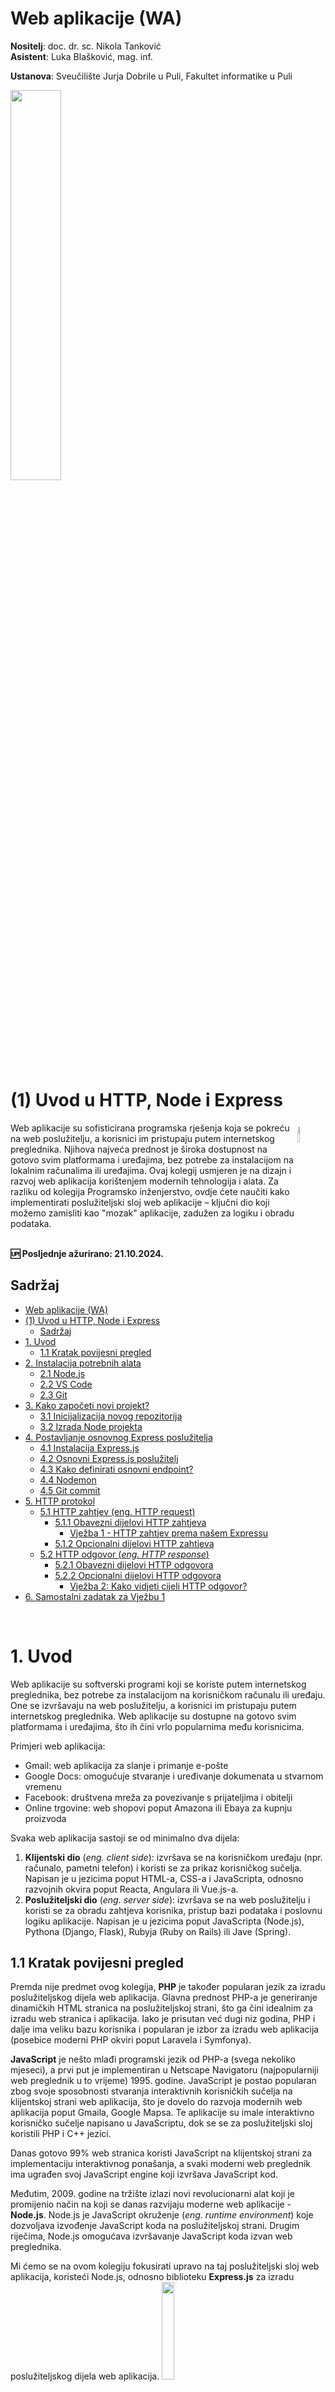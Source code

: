 # Web aplikacije (WA)

**Nositelj**: doc. dr. sc. Nikola Tanković  
**Asistent**: Luka Blašković, mag. inf.

**Ustanova**: Sveučilište Jurja Dobrile u Puli, Fakultet informatike u Puli

<img src="https://raw.githubusercontent.com/lukablaskovic/FIPU-PJS/main/0.%20Template/FIPU_UNIPU.png" style="width:40%; box-shadow: none !important;"></img>

# (1) Uvod u HTTP, Node i Express

<img src="https://raw.githubusercontent.com/lukablaskovic/FIPU-WA/refs/heads/main/1.%20Uvod%20u%20Node%20i%20Express/WA_1_logo.png" style="width:9%; border-radius: 15px; float:right;"></img>

<div style="float: clear; margin-right:5px;"> Web aplikacije su sofisticirana programska rješenja koja se pokreću na web poslužitelju, a korisnici im pristupaju putem internetskog preglednika. Njihova najveća prednost je široka dostupnost na gotovo svim platformama i uređajima, bez potrebe za instalacijom na lokalnim računalima ili uređajima. Ovaj kolegij usmjeren je na dizajn i razvoj web aplikacija korištenjem modernih tehnologija i alata. Za razliku od kolegija Programsko inženjerstvo, ovdje ćete naučiti kako implementirati poslužiteljski sloj web aplikacije – ključni dio koji možemo zamisliti kao "mozak" aplikacije, zadužen za logiku i obradu podataka.</div>
<br>

**🆙 Posljednje ažurirano: 21.10.2024.**

## Sadržaj

<!-- TOC start (generated with https://github.com/derlin/bitdowntoc) -->

- [Web aplikacije (WA)](#web-aplikacije-wa)
- [(1) Uvod u HTTP, Node i Express](#1-uvod-u-http-node-i-express)
  - [Sadržaj](#sadržaj)
- [1. Uvod](#1-uvod)
  - [1.1 Kratak povijesni pregled](#11-kratak-povijesni-pregled)
- [2. Instalacija potrebnih alata](#2-instalacija-potrebnih-alata)
    - [2.1 Node.js](#21-nodejs)
    - [2.2 VS Code](#22-vs-code)
    - [2.3 Git](#23-git)
- [3. Kako započeti novi projekt?](#3-kako-započeti-novi-projekt)
  - [3.1 Inicijalizacija novog repozitorija](#31-inicijalizacija-novog-repozitorija)
  - [3.2 Izrada Node projekta](#32-izrada-node-projekta)
- [4. Postavljanje osnovnog Express poslužitelja](#4-postavljanje-osnovnog-express-poslužitelja)
  - [4.1 Instalacija Express.js](#41-instalacija-expressjs)
  - [4.2 Osnovni Express.js poslužitelj](#42-osnovni-expressjs-poslužitelj)
  - [4.3 Kako definirati osnovni endpoint?](#43-kako-definirati-osnovni-endpoint)
  - [4.4 Nodemon](#44-nodemon)
  - [4.5 Git commit](#45-git-commit)
- [5. HTTP protokol](#5-http-protokol)
  - [5.1 HTTP zahtjev (eng. HTTP request)](#51-http-zahtjev-eng-http-request)
    - [5.1.1 Obavezni dijelovi HTTP zahtjeva](#511-obavezni-dijelovi-http-zahtjeva)
      - [Vježba 1 - HTTP zahtjev prema našem Expressu](#vježba-1---http-zahtjev-prema-našem-expressu)
    - [5.1.2 Opcionalni dijelovi HTTP zahtjeva](#512-opcionalni-dijelovi-http-zahtjeva)
  - [5.2 HTTP odgovor (_eng. HTTP response_)](#52-http-odgovor-eng-http-response)
    - [5.2.1 Obavezni dijelovi HTTP odgovora](#521-obavezni-dijelovi-http-odgovora)
    - [5.2.2 Opcionalni dijelovi HTTP odgovora](#522-opcionalni-dijelovi-http-odgovora)
      - [Vježba 2: Kako vidjeti cijeli HTTP odgovor?](#vježba-2-kako-vidjeti-cijeli-http-odgovor)
- [6. Samostalni zadatak za Vježbu 1](#6-samostalni-zadatak-za-vježbu-1)

<br>

# 1. Uvod

Web aplikacije su softverski programi koji se koriste putem internetskog preglednika, bez potrebe za instalacijom na korisničkom računalu ili uređaju. One se izvršavaju na web poslužitelju, a korisnici im pristupaju putem internetskog preglednika. Web aplikacije su dostupne na gotovo svim platformama i uređajima, što ih čini vrlo popularnima među korisnicima.

Primjeri web aplikacija:

- Gmail: web aplikacija za slanje i primanje e-pošte
- Google Docs: omogućuje stvaranje i uređivanje dokumenata u stvarnom vremenu
- Facebook: društvena mreža za povezivanje s prijateljima i obitelji
- Online trgovine: web shopovi poput Amazona ili Ebaya za kupnju proizvoda

Svaka web aplikacija sastoji se od minimalno dva dijela:

1. **Klijentski dio** (_eng. client side_): izvršava se na korisničkom uređaju (npr. računalo, pametni telefon) i koristi se za prikaz korisničkog sučelja. Napisan je u jezicima poput HTML-a, CSS-a i JavaScripta, odnosno razvojnih okvira poput Reacta, Angulara ili Vue.js-a.
2. **Poslužiteljski dio** (_eng. server side_): izvršava se na web poslužitelju i koristi se za obradu zahtjeva korisnika, pristup bazi podataka i poslovnu logiku aplikacije. Napisan je u jezicima poput JavaScripta (Node.js), Pythona (Django, Flask), Rubyja (Ruby on Rails) ili Jave (Spring).

## 1.1 Kratak povijesni pregled

Premda nije predmet ovog kolegija, **PHP** je također popularan jezik za izradu poslužiteljskog dijela web aplikacija. Glavna prednost PHP-a je generiranje dinamičkih HTML stranica na poslužiteljskoj strani, što ga čini idealnim za izradu web stranica i aplikacija. Iako je prisutan već dugi niz godina, PHP i dalje ima veliku bazu korisnika i popularan je izbor za izradu web aplikacija (posebice moderni PHP okviri poput Laravela i Symfonya).

**JavaScript** je nešto mlađi programski jezik od PHP-a (svega nekoliko mjeseci), a prvi put je implementiran u Netscape Navigatoru (najpopularniji web preglednik u to vrijeme) 1995. godine. JavaScript je postao popularan zbog svoje sposobnosti stvaranja interaktivnih korisničkih sučelja na klijentskoj strani web aplikacija, što je dovelo do razvoja modernih web aplikacija poput Gmaila, Google Mapsa. Te aplikacije su imale interaktivno korisničko sučelje napisano u JavaScriptu, dok se se za poslužiteljski sloj koristili PHP i C++ jezici.

Danas gotovo 99% web stranica koristi JavaScript na klijentskoj strani za implementaciju interaktivnog ponašanja, a svaki moderni web preglednik ima ugrađen svoj JavaScript engine koji izvršava JavaScript kod.

Međutim, 2009. godine na tržište izlazi novi revolucionarni alat koji je promijenio način na koji se danas razvijaju moderne web aplikacije - **Node.js**. Node.js je JavaScript okruženje (_eng. runtime environment_) koje dozvoljava izvođenje JavaScript koda na poslužiteljskoj strani. Drugim riječima, Node.js omogućava izvršavanje JavaScript koda izvan web preglednika.

Mi ćemo se na ovom kolegiju fokusirati upravo na taj poslužiteljski sloj web aplikacija, koristeći Node.js, odnosno biblioteku **Express.js** za izradu poslužiteljskog dijela web aplikacija.
<a href="https://nodejs.org/en" target="_blank">
<img src="https://upload.wikimedia.org/wikipedia/commons/thumb/d/d9/Node.js_logo.svg/800px-Node.js_logo.svg.png" style="width:20%;"></img>
</a>

A za one koji žele više, proučite [**Deno**](https://deno.com/) - novi JavaScript _runtime environment_ koji brzo dobiva na popularnosti, a razvija ga isti programer koji je razvio Node.js!

# 2. Instalacija potrebnih alata

### 2.1 Node.js

Node.js možete preuzeti sa [službene stranice](https://nodejs.org/en/). Preuzmite LTS verziju (Long Term Support) koja je stabilna i sigurna za produkciju. Nakon preuzimanja, pokrenite instalacijski program i slijedite upute za instalaciju.

Preporuka je preuzeti verziju LTS 20+.

Nakon što ste uspješno instalirali Node.js, možete provjeriti je li instalacija uspješna tako da otvorite terminal i upišete sljedeću naredbu:

```bash
node -v
```

Ako je instalacija uspješna, trebali biste vidjeti verziju Node.js-a koju ste instalirali. Na primjer:

```bash
v22.9.0
```

Instalacijom Node-a dobivate i `npm` (Node Package Manager) koji koristimo za instalaciju paketa i modula potrebnih za razvoj web aplikacija.

```bash
npm -v
```

### 2.2 VS Code

Visual Studio Code je besplatni uređivač koda koji je dostupan za Windows, macOS i Linux. Možete preuzeti Visual Studio Code sa [službene stranice](https://code.visualstudio.com/download). Nakon preuzimanja, pokrenite instalacijski program i slijedite upute za instalaciju.

Nakon što ste uspješno instalirali Visual Studio Code, možete provjeriti je li instalacija uspješna tako da otvorite terminal i upišete sljedeću naredbu:

```bash
code --version
```

Možete pokrenuti Visual Studio Code tako da upišete sljedeću naredbu:

```bash
code
```

ili jednostavno pokrenite kroz grafičko sučelje.

### 2.3 Git

Git je besplatni sustav za upravljanje izvornim kodom koji je dostupan za Windows, macOS i Linux. Možete preuzeti Git sa [službene stranice](https://git-scm.com/downloads). Nakon preuzimanja, pokrenite instalacijski program i slijedite upute za instalaciju.

Iako nije nužan za sam razvoj web aplikacija, Git je koristan alat koji ćemo često koristiti za verzioniranje izvornog koda.

Nakon što ste uspješno instalirali Git, možete provjeriti je li instalacija uspješna tako da otvorite terminal i upišete sljedeću naredbu:

```bash
git --version
```

Ako je instalacija uspješna, trebali biste vidjeti verziju Git-a koju ste instalirali. Na primjer:

```bash
git version 2.47.0
```

Ako još uvijek nemate, svakako morate izraditi i [Github](https://github.com/) račun. GitHub je vrlo popularna platforma gdje developeri mogu pohranjivati, dijeliti te surađivati na kodu i projektima, a koristi Git kao sustav za verzioniranje koda.

# 3. Kako započeti novi projekt?

## 3.1 Inicijalizacija novog repozitorija

Nakon što ste uspješno instalirali Node.js, Visual Studio Code i Git, možete započeti raditi na novom projektu.

Prvi korak je definiranje strukture projekta, budući da smo odlučili verzionirati izvorni kod, koristit ćemo Git za inicijalizaciju novog repozitorija. Međutim krenut ćemo od GitHuba: idemo na [Github izraditi novi repozitorij](https://github.com/new), a zatim ćemo ga klonirati na lokalno računalo. Klonirati (eng. _clone_) znači preuzeti udaljeni repozitorij na naše računalo (lokalno).

Nazovite repozitorij **"wa_vjezbe_01"** i dodajte opis po želji. Možete ga postaviti kao privatni ili javni, a svakako odaberite opciju "Add a README file" kako ne bi inicijalno bio prazan.

<img src="https://raw.githubusercontent.com/lukablaskovic/FIPU-WA/refs/heads/main/1.%20Uvod%20u%20Node%20i%20Express/screenshots/new_repo.png" style="width:50%;"></img>

Nakon što ste izradili repozitorij, kopirajte URL repozitorija, npr. https://github.com/lukablaskovic/FIPU-WA1-Express.git

**1. Način (terminal)**

Otvorite terminal i navigirajte do direktorija u kojem želite spremiti projekt. Zatim upišite sljedeću naredbu:

```bash
cd putanja/do/direktorija

git clone <URL>
```

Na primjer, ako se direktorij nalazi na radnoj površini, naredba bi mogla izgledati ovako:

Windows:

```bash
cd C:\Users\<VAŠ USERNAME>\Desktop
```

macOS/linux:

```bash
cd Desktop
```

Zamijenite `<URL>` s URL-om repozitorija koji ste prethodno kopirali. Na primjer:

```bash
git clone https://github.com/lukablaskovic/FIPU-WA1-Express.git
```

Kako biste se uvjerili da ste u pravom direktoriju, upišite naredbu:

Windows:

```bash
ls
```

ili

```bash
dir
```

macOS/linux:

```bash
ls
```

Ove naredbe će vam ispisati popis datoteka i direktorija u trenutnom direktoriju.

**2. Način (VS Code)**

Drugi način je kloniranje repozitorija direktno iz Visual Studio Codea. Otvorite Visual Studio Code i pritisnite `Ctrl + Shift + P` (Windows) ili `Cmd + Shift + P` (macOS) kako biste otvorili Command Palette. Upišite "Git: Clone" i pritisnite Enter. Zatim upišite URL repozitorija i pritisnite Enter.

Ako vam ne radi, uvjerite se da imate instaliran Git i da je dostupan u PATH-u. Dodatno, u VS Codeu morate biti prijavljeni na Github račun.
Možete se uvjeriti da je Git dostupan u PATH-u tako da otvorite terminal i upišete:

```bash
git --version
```

Ako nije dobit ćete grešku neovisno o okruženju u kojem otvarate terminal. U tom slučaju, potrebno je reinstalirati Git kroz instalacijski program i odabrati opciju koja dodaje Git u PATH.

**3. Način (Github Desktop)**

Treći način je kloniranje repozitorija direktno iz GitHub Desktop aplikacije. Otvorite [Github Desktop](https://desktop.github.com/download/) aplikaciju i pritisnite `Ctrl + Shift + O` (Windows) ili `Cmd + Shift + O` (macOS) kako biste otvorili Clone Repository prozor. Upišite URL repozitorija i pritisnite Clone.

GitHub desktop je odlična aplikacija za početnike jer nudi jednostavan način za upravljanje repozitorijima, ali nije nužna za rad na projektu. Sve što možete napraviti u GitHub Desktopu možete napraviti i u terminalu ili Visual Studio Codeu, ali Desktop nudi vizualni prikaz promjena i jednostavno upravljanje repozitorijima, što može biti vrlo korisno.

## 3.2 Izrada Node projekta

Jednom kad ste uspješno klonirali repozitorij, možete započeti s izradom Node projekta.

Otvorite terminal i navigirajte do direktorija projekta. Zatim upišite sljedeću naredbu:

```bash
code .
```

ili otvorite Visual Studio Code i navigirajte do direktorija projekta.

Možete i kroz GitHub Desktop i to tako da otvorite repozitorij u aplikaciji i pritisnete `Ctrl + Shift + A` (Windows) ili `Cmd + Shift + A` (macOS) kako biste otvorili repozitorij u Visual Studio Codeu.

Kada ste otvorili projekt u Visual Studio Codeu, otvorite novi terminal: `Terminal` -> `New Terminal`.

Zatim upišite sljedeću naredbu:

```bash
npm init
```

Ova naredba pokreće inicijalizaciju novog Node projekta. Slijedite upute i unesite podatke o projektu. Ako želite preskočiti neko polje, jednostavno pritisnite Enter.
Ako želite preskočiti cijeli upitnik i koristiti zadane postavke, dodajte `-y` opciju:

```bash
npm init -y
```

Wohoo! Uspješno ste inicijalizirali novi Node projekt! 🎉

Primjetit ćete da se u direktoriju projekta pojavila datoteka `package.json`. Ova datoteka sadrži informacije o projektu, poput naziva, verzije, autora, skripti i ovisnosti. Kroz kolegij ćemo detaljno vidjeti što znači svaki dio `package.json` datoteke i kako ju možemo koristiti za upravljanje projektom.

Struktura direktorija projekta trebala bi izgledati ovako (samo 1 datoteka):

```
.
└── package.json

1 directory, 1 file
```

Idemo još malo ponoviti terminal: Konzola mi je nakrcana nakon ove inicijalizacije, kako da očistim? `clear` ili `cls` (Windows) | `clear` (macOS/linux) i sve će biti čisto. 🧹

Kako se mogu kretati kroz direktorije? `cd ime_direktorija` za ulazak u direktorij, `cd ..` za izlazak iz direktorija, `cd` za povratak u korijenski direktorij. 🚶‍♂️

Ok sad opet ne znam di sam? `pwd` (macOS/linux) ili `cd` (Windows) će vam reći trenutnu lokaciju. 👌🏻

# 4. Postavljanje osnovnog Express poslužitelja

## 4.1 Instalacija Express.js

Express.js je popularni web okvir za Node.js koji omogućava brzo i jednostavno kreiranje web aplikacija. Express.js je jedan od najpopularnijih web okvira za Node.js, a koristi se za izradu **poslužiteljskog dijela** web aplikacija.

<img src="https://upload.wikimedia.org/wikipedia/commons/6/64/Expressjs.png" style="width:25%">

Kako instalirati Express.js? U terminalu upišite sljedeću naredbu:

```bash
npm install express
```

Naredba `npm install` koristi se za instalaciju paketa i modula iz Node paketnog registra. U ovom slučaju, instalirali smo [**Express.js**](https://www.npmjs.com/package/express) paket.

[Node paketni registar](https://www.npmjs.com/) je online baza podataka koja sadrži tisuće paketa i modula koje možemo koristiti u našim Node projektima.

Nakon što je instalacija završena, u direktoriju projekta trebali biste vidjeti nekoliko dodanih stavki:

- direktorij `node_modules` koji sadrži sve instalirane pakete i module odnosno njihov izvorni kod
- datoteku `package-lock.json` koja sadrži informacije o verzijama paketa i modula

`package-lock.json` datoteka je važna jer osigurava da svi članovi tima koriste iste verzije paketa i modula. Ova datoteka se automatski generira prilikom instalacije paketa i modula, i također ju ne smijete mijenjati ručno.

Struktura direktorija projekta trebala bi izgledati ovako:

```
.
├── node_modules
├── package-lock.json
└── package.json

2 directories, 2 files
```

U sljedećem poglavlju ćemo izraditi naš prvi Express.js poslužitelj.

## 4.2 Osnovni Express.js poslužitelj

Krenimo napokon s implementacijom Express.js-a ! 🚀 Dodat ćemo novu JavaScript datoteku proizvoljnog naziva, uobičajeno je koristiti `app.js`, `index.js` ili `server.js`.
Mi ćemo koristiti `index.js`.

Dodajte datoteku ručno, desni klik na direktorij projekta -> `New File` -> `index.js`. Ili ako želite biti terminal ninja, upišite:

```bash
touch index.js
```

Osnovni Express.js poslužitelj možemo definirati svega u nekoliko linija koda:

Prvo ćemo uključiti Express.js modul u našu datoteku:

```javascript
const express = require("express");
```

Zatim ćemo stvoriti novu Express aplikaciju:

```javascript
const app = express(); // u varijablu app pohranjujemo objekt koji predstavlja Express aplikaciju
```

OK, kako pokrećem Express.js poslužitelj? Koristimo `listen` metodu:

```javascript
const PORT = 3000; // port na kojem će poslužitelj slušati zahtjeve

app.listen(PORT); // Express aplikacija "sluša" na portu 3000
```

Cijeli kod izgleda ovako:

```javascript
const express = require("express");
const app = express();

const PORT = 3000;
app.listen(PORT);
```

Spremite datoteku i pokrenite Express.js poslužitelj tako da u terminalu upišete:

```bash
node index.js
```

Što se dogodilo? 🤔
Čini se kao da nije ništa, međutim možemo u terminalu vidjeti da je proces pokrenut budući da ne možemo više upisivati nove naredbe. To znači da je Express.js poslužitelj uspješno pokrenut i da sluša zahtjeve na portu 3000.

Gdje ovo mogu vidjeti? Aplikacija pokrećemo na vlastitom računalu, tako da se ona izvodi na adresi `localhost`, odnosno `127.0.0.1`. Dodatno, sluša na portu `3000`, tako da je puna adresa `http://localhost:3000`. Otvorite internetski preglednik i upišite ovu adresu, trebali biste vidjeti poruku "Cannot GET /" ili slično. To je u redu, jer nismo definirali nikakve rute ili putanje.

Kako zatvoriti Express.js poslužitelj? U terminalu pritisnite `Ctrl + C` (Windows) ili `Cmd + C` (macOS) kako biste prekinuli izvođenje programa. Ovo će zaustaviti Express.js poslužitelj i vratiti vam kontrolu nad terminalom.

Da bi bili sigurni da se naša aplikacija "vrti" možemo dodati `callback` funkciju našoj `listen` metodi:

```javascript
app.listen(PORT, function () {
  console.log(`Server je pokrenut na http://localhost:${PORT}`);
});
```

Ova funkcija prima i `error` argument, tako da možemo uhvatiti potencijalne greške prilikom pokretanja poslužitelja:
Skraćeno ju možemo zapisati i kao `arrow callback`:

```javascript
app.listen(PORT, (error) => {
  if (error) {
    console.error(`Greška prilikom pokretanja poslužitelja: ${error.message}`);
  } else {
    console.log(`Server je pokrenut na http://localhost:${PORT}`);
  }
});
```

Spremite datoteku i ponovno pokrenite Express.js poslužitelj. Ovaj put ćete vidjeti poruku "Server je pokrenut na http://localhost:3000" u terminalu.

I to je to! Uspješno ste izradili prvi Express.js poslužitelj! 🎉

## 4.3 Kako definirati osnovni endpoint?

Rute (_eng. routes_) su putanje koje korisnici mogu posjetiti u internetskom pregledniku. Na primjer, korisnik može posjetiti putanju `/` kako bi vidio početnu stranicu aplikacije, ili putanju `/about` kako bi vidio stranicu s informacijama o aplikaciji.

Nazivamo ih još i **endpoints** ili **API endpoints**.

**API** (eng. _Application Programming Interface_) je skup pravila i definicija koje omogućuju različitim softverskim aplikacijama da komuniciraju jedna s drugom. Express, iako se najčešće i koristi za izgradnju API servisa, može se koristiti i za izgradnju drugih vrsta softvera.

Mi ćemo u sklopu ovog kolegija koristiti Express.js za izgradnju ukupnog poslužiteljskog sloja naše web aplikacije, uključujući i API servis za komunikaciju s klijentskim dijelom aplikacije (Vue.js). Sigurno ste čuli i za **REST API** (eng. _Representational State Transfer_), međutim o tome ćemo uskoro!

Vratimo se na rute. Rekli smo da su to putanje koje korisnici mogu posjetiti u internetskom pregledniku i koje odgovaraju na određene zahtjeve korisnika.

Sigurno ste dosad imali priliku vidjeti rute u internetskim preglednicima, npr. `https://moodle.srce.hr/2024-2025/` gdje je `2024-2025` ruta koja odgovara akademskoj godini, odnosno pretpostavljamo da će nas odvesti na stranicu s informacijama o akademskoj godini 2024/2025 (u pozadini: korisnik je zatražio informacije o akademskoj godini 2024/2025, a poslužitelj to mora vratiti).

Definirat ćemo osnovnu rutu `/` koja će korisnicima prikazati poruku "Hello, world!". Koristit ćemo `get` metodu koja je obrađuje **HTTP GET** zahtjev.

```javascript
app.get("/"); // definiramo rutu/endpoint
```

Zatim ćemo dodati `callback` funkciju koja će se izvršiti kada korisnik pošalje zahtjev na tu rutu.

Ova callback funkcija najčešće prima dva argumenta: `req` (request) i `res` (response). `req` objekt sadrži informacije o zahtjevu korisnika, dok `res` objekt koristimo za slanje odgovora korisniku (možemo ih nazvati bilo kako ali ovo je konvencija i dobro je se držati). Postoji i treći argument `next` koji koristimo za preusmjeravanje zahtjeva na sljedeću funkciju u lancu middlewarea, ali o tome ćemo kasnije.

Osnovna metoda `res` objekta je `send` koja služi za slanje jednostavnog odgovora korisniku. Osim nje, postoji još mnogo metoda `response` objekta: poput `json` koja šalje podatke u obliku JSON-a ili `sendFile` koja šalje datoteku.

```javascript
app.get("/", function (req, res) {
  res.send("Hello, world!");
});
```

ili `arrow callback`:

```javascript
app.get("/", (req, res) => {
  res.send("Hello, world!"); // šaljemo odgovor korisniku
});
```

To je to!

Cijeli kod izgleda ovako:

```javascript
const express = require("express");
const app = express();

const PORT = 3000;

app.get("/", (req, res) => {
  res.send("Hello, world!");
});

app.listen(PORT, (error) => {
  if (error) {
    console.error(`Greška prilikom pokretanja poslužitelja: ${error.message}`);
  } else {
    console.log(`Server je pokrenut na http://localhost:${PORT}`);
  }
});
```

Obavezno spremite datoteku i ponovo pokrenite Express.js poslužitelj. Otvorite internetski preglednik i posjetite adresu `http://localhost:3000`. Trebali biste vidjeti poruku "Hello, world!".

Međutim, što smo ustvari dobili nazad? Otvorimo konzolu u pregledniku (F12) i vidjet ćemo da smo dobili HTML stranicu s porukom "Hello, world!".

```html
<html>
  <head></head>
  <body>
    <text>Hello, world!</text>
  </body>
</html>
```

> Kada budemo učili o zaglavljima HTTP zahtjeva, vidjet ćemo zašto je ovo tako. Za sad, zapamtite da će `send` metoda poslati odgovor korisniku u obliku HTML stranice.

## 4.4 Nodemon

Primijetite da je potrebno svaki put ručno zaustaviti i ponovno pokrenuti Express.js aplikaciju kada napravimo promjene u kodu. Ono što smo prilikom razvoja Vue.js aplikacija uzimali zdravo za gotovo, ovdje si moramo ručno podesiti. Iz tog razloga koristimo `nodemon` - paket koji automatski prati promjene u kodu i ponovno pokreće Express.js aplikaciju.

Kako instalirati `nodemon` kroz `npm`?

```bash
npm install -g nodemon
```

Opcija `-g` označava globalnu instalaciju, što znači da će `nodemon` biti dostupan u cijelom sustavu (našem računalu). Ovo je korisno jer možemo koristiti `nodemon` za pokretanje bilo koje Node.js aplikacije, a ne samo Express.js aplikacija.

Rekli smo da u `package.json` datoteci definiramo aplikacije koje naš paket koristi. Kako naša aplikacija nema direktne koristi od `nodemon` paketa, već samo mi kao developeri, možemo koristiti `--save-dev` opciju prilikom instalacije koja će dodati `nodemon` paket u `devDependencies` dio `package.json` datoteke (odnosno pakete koji su potrebni samo prilikom razvoja aplikacije).

```bash
npm install --save-dev nodemon
```

Vaša `package.json` datoteka sada bi trebala izgledati ovako:

```json
{
  "name": "wa_vjezbe_01",
  "version": "1.0.0",
  "main": "index.js",
  "scripts": {
    "test": "echo \"Error: no test specified\" && exit 1"
  },
  "keywords": [],
  "author": "",
  "license": "ISC",
  "description": "",
  "dependencies": {
    "express": "^4.21.1"
  },
  "devDependencies": {
    "nodemon": "^3.1.7"
  }
}
```

Kako koristiti `nodemon`? Umjesto `node` naredbe, koristimo `nodemon` naredbu. Simple as that! 🚀

```bash
nodemon index.js
```

Sada kada napravimo promjene u kodu, `nodemon` će automatski prepoznati promjene i ponovno pokrenuti Express.js aplikaciju. To nam štedi vrijeme i olakšava razvoj aplikacije.

## 4.5 Git commit

Napravili smo dosta promjena u kodu, vrijeme je za prvi `commit`! 🎉

Primjećujemo da su se u lijevom izborniku VS Codea evidentirale promjene u našem projektu (vjerojatno njih 500+). Zašto se ovo dešava ako smo samo inicijalizirali node projekt i dodali jednu datoteku i napisali nekoliko linija koda? 🤔

Odgovor je jednostavan: `node_modules` direktorij. Ovaj direktorij sadrži sve instalirane pakete i module potrebne za uspješno izvođenje naše aplikacije. Ovaj direktorij je velik i sadrži tisuće datoteka, što znači da će se pojaviti puno promjena u našem projektu. Međutim, `node_modules` direktorij nije potreban za izvođenje naše aplikacije jer možemo ponovno instalirati sve pakete i module koristeći `npm install` naredbu.

`npm install` metoda čita `package.json` datoteku i instalira sve pakete i module navedene u `dependencies` i `devDependencies` dijelovima datoteke. Ovo je vrlo korisno jer omogućava drugim developerima da lako instaliraju sve potrebne pakete i module za izvođenje naše aplikacije.

Kako bismo izbjegli dodavanje `node_modules` direktorija u repozitorij, dodajemo ga u `.gitignore` datoteku. Ova datoteka sadrži popis datoteka i direktorija koje ne želimo dodati u repozitorij. Dodajte `node_modules` direktorij u `.gitignore` datoteku:

Datoteka: `.gitignore`

```
node_modules
```

Struktura našeg projekta sada izgleda ovako:

```
.
├── index.js
├── node_modules
├── package-lock.json
└── package.json

2 directories, 3 files
```

Primjetit ćete da se promjene u `node_modules` direktoriju više ne pojavljuju u lijevom izborniku VS Codea i da se broj smanjio na nekoliko promjena.

Sada smo spremni napraviti naš prvi `commit`!

1. Način (kroz terminal):

Prvo provjerimo stanje indeksa:

```bash
git status
```

Ova naredba će ispisati sve promjene u projektu. Za sada nismo definirali što dodajemo u indeks, pa će nas tražiti da dodajemo datoteke s naredbom `git add`.

Možemo dodati sve datoteke u indeks tako da kao argument navedemo `.`:

```bash
git add .
```

Pozvat ćemo opet `git status` kako bismo provjerili jesu li sve datoteke dodane u indeks:

```bash
git status
```

Uvjerite se da nema datoteke `node_modules` u popisu datoteka koje će se dodati u indeks.

```
Changes to be committed:
  (use "git restore --staged <file>..." to unstage)
        new file:   .gitignore
        new file:   index.js
        new file:   package-lock.json
        new file:   package.json
```

Sada možemo pohraniti promjene kroz `commit` naredbu:
Dodajemo obaveznu poruku uz `-m` opciju:

```bash
git commit -m "Inicijalni commit"
```

Ako je sve prošlo u redu, dobit ćete poruku s popisom promjena:

```
[main 465f003] Inicijalni commit
 4 files changed, 1184 insertions(+)
 create mode 100644 1. Uvod u Node i Express/wa_vjezbe_01/.gitignore
 create mode 100644 1. Uvod u Node i Express/wa_vjezbe_01/index.js
 create mode 100644 1. Uvod u Node i Express/wa_vjezbe_01/package-lock.json
 create mode 100644 1. Uvod u Node i Express/wa_vjezbe_01/package.json
```

Ono što još trebamo napraviti je pohraniti promjene na udaljeni repozitorij. Ovo radimo kroz `push` naredbu:

```bash
git push
```

2. Način (kroz VS Code):

Otvorite Source Control tab u lijevom izborniku VS Codea. Prikazat će se sve promjene u projektu. Unesite poruku i jednostavno pritisnite `✓ Commit` ikonu kako biste pohranili promjene (ovo je ekvivalentno `git add` i `git commit` naredbama). Zatim odaberite `Sync Changes` kako biste pohranili promjene na udaljeni repozitorij (ovo je ekvivalentno `git push` naredbi).

3. Način (kroz GitHub Desktop):

Otvorite GitHub Desktop aplikaciju i pronađite vaš repozitorij. Vidjet ćete vizualni prikaz promjena u projektu na tabu `Changes`.

Možete dodati opis promjena i pritisnuti `Commit to main` kako biste pohranili promjene (ovoje ekvivalentno `git commit` naredbi). Zatim pritisnite `Push origin` kako biste pohranili promjene na udaljeni repozitorij (ovo je ekvivalentno `git push` naredbi).

# 5. HTTP protokol

HTTP (eng. _Hypertext Transfer Protocol_) je protokol koji se koristi za **prijenos podataka na webu**. HTTP definira skup pravila i definicija koje omogućuju web preglednicima i poslužiteljima da komuniciraju jedni s drugima. HTTP protokol uključuje **zahtjeve** (_eng. requests_) koje klijenti šalju poslužiteljima, te **odgovore** (_eng. responses_) koje poslužitelji šalju klijentima.

HTTP koristi različite **metode** (_eng. HTTP method_) za različite vrste zahtjeva. Najčešće korištene HTTP metode su:

- **GET** - koristi se za dohvaćanje podataka
- **POST** - koristi se za slanje podataka
- **PUT** - koristi se za ažuriranje podataka
- **DELETE** - koristi se za brisanje podataka
- **PATCH** - koristi se za djelomično ažuriranje podataka

Ove metode koriste se za različite vrste zahtjeva. Na primjer, korisnik može poslati `GET` zahtjev kako bi dohvatio podatke s poslužitelja, ili `POST` zahtjev kako bi poslao podatke poslužitelju. Sve ove metode koriste se u web razvoju za komunikaciju između klijenta i poslužitelja. U nastavku ćemo obraditi svaku metodu posebno i pokazati kako ih implementirati u Express.js aplikaciji.

Međutim, prije nego što krenemo, važno je naučiti od čega se sastoje HTTP zahtjevi i odgovori.

HTTP prati klasičnu **klijent-poslužitelj** arhitekturu (_eng. client-server architecture_). Ukratko, to znači da klijent šalje zahtjev poslužitelju, a poslužitelj šalje odgovor klijentu. Preciznije, klijent otvara **TCP/IP** vezu s poslužiteljem, šalje HTTP zahtjev i onda čeka sve dok poslužitelj ne pošalje odgovor.

HTTP je **stateless** protokol, što znači da svaki zahtjev poslužitelju ne zna ništa o prethodnim zahtjevima. Na primjer, kada korisnik posjeti stranicu, poslužitelj ne zna ništa o prethodnim posjetama korisnika. Ovo je korisno jer omogućava poslužitelju da bude brži i efikasniji, međutim postoje tehnike kojima možemo na klijentskoj strani zapamtiti određenu prethodnu interakciju, npr. kroz kolačiće (_eng. cookies_) ili lokalno pohranjivanje (_eng. local storage_) te na taj način imati neki oblik stanja koji šaljemo s klijenta na poslužitelj.

Dakle, za sad je važno zapamtiti da klijent šalje HTTP zahtjeve poslužitelju, čeka odgovor i zatim prikazuje odgovor krajnjem korisniku. Naravno, to ne mora biti i vrlo često i nije (1 - 1) komunikacija, već klijent može slati različite zahtjeve na različite poslužitelje. No mi ćemo u sklopu ovog kolegija raditi samo s jednim poslužiteljem i jednim klijentom.

<img src="https://raw.githubusercontent.com/lukablaskovic/FIPU-WA/refs/heads/main/1.%20Uvod%20u%20Node%20i%20Express/screenshots/http_requests.png" style="width:50%">

## 5.1 HTTP zahtjev (eng. HTTP request)

HTTP zahtjev predstavlja zahtjev klijenta poslužitelju, npr. klijent (web preglednik) zahtjeva određeni web resurs (npr. HTML stranicu) od poslužitelja.

HTTP zahtjev sastoji se od nekoliko dijelova od kojih su neki **obavezni**, a neki **opcionalni**:

<img src="https://github.com/lukablaskovic/FIPU-WA/blob/main/1.%20Uvod%20u%20Node%20i%20Express/screenshots/http_request.png?raw=true" style="width:50%">

### 5.1.1 Obavezni dijelovi HTTP zahtjeva

Kako bi klijent poslao najjednostavniji mogući HTTP zahtjev, potrebno je navesti kome šaljemo zahtjev (_eng. Host Header_) te što želimo (_eng. Request Line_).

| **Obavezni dijelovi HTTP zahtjeva** | **Opis**                                                           | **Primjer**                |
| ----------------------------------- | ------------------------------------------------------------------ | -------------------------- |
| **Request Line**                    | Sastoji se od HTTP **metode**, traženog **URI** i HTTP **verzije** | `GET /index.html HTTP/1.1` |
| **Host zaglavlje**                  | Navodi se naziv domene ili IP adresa poslužitelja                  | `Host: www.example.com`    |

Međutim, **Host Header** je ustvari jedini obavezni dio zahtjeva, ali to u pravilu ne želimo raditi. Idemo demonstrirati programom `curl` kako izgleda najjednostavniji HTTP zahtjev. Ovaj program je u pravilu dostupan na svakom OS-u, a koristi se za slanje HTTP zahtjeva iz terminala. Možete provjeriti imate li ga instaliranog s naredbom `curl --version`.

Idemo poslati najjednostavniji mogući HTTP zahtjev prema `http://www.google.com`:

```bash
curl http://www.google.com
```

Uočite što smo dobili - HTML stranicu koja definira Googleovu početnu stranicu. `curl` je automatski odabrao `GET` metodu, ali metodu možemo navesti i eksplicitno opcijom `-X`:

```bash
curl -X GET http://www.google.com
```

Koji smo URI (_eng. Uniform Resource Identifier_) dohvatili u ovom slučaju? URI predstavlja jedinstveni identifikator elektroničkog resursa. URI se često koristi kao sinonim za URL (_eng. Uniform Resource Locator_), međutim URI je općenitiji pojam koji uključuje i URL i URN (_eng. Uniform Resource Name_). Točnije, URL i URN su podskup URI-a.

<img src="https://github.com/lukablaskovic/FIPU-WA/blob/main/1.%20Uvod%20u%20Node%20i%20Express/screenshots/url_uri_urn.png?raw=true">

U ovoj skripti će se često koristiti URI, međutim URL je uobičajeniji pojam i koristi se za identifikaciju resursa na webu.

Dakle što je ovdje URI? `http://www.google.com`

Sve navedeno, ali što onda dohvaćamo? Odgovor je osnovni endpoint definiran putanjom `/`. Vidimo da je Google definirao osnovni endpoint kao početnu stranicu, to je jasno, ali sad već možemo i pretpostaviti kako se zove datoteka koju dohvaćamo - `index.html`. Endpoint ili ruta `/` je u pravilu početna stranica web stranice, a datoteka `index.html` je osnovna HTML stranica koja se prikazuje korisniku.

```bash
curl -X GET http://www.google.com/index.html
```

Radi! 🎉

Što ako probamo dohvatiti nešto što ne postoji? Na primjer, `http://www.google.com/about_me.html`:

```bash
curl -X GET http://www.google.com/about_me.html
```

Vidimo da kao odgovor dobivamo HTML stranicu s porukom "404. That’s an error. The requested URL was not found on this server. That’s all we know.". Ako otvorimo u web pregledniku, ona izgleda ovako:

<img src="https://github.com/lukablaskovic/FIPU-WA/blob/main/1.%20Uvod%20u%20Node%20i%20Express/screenshots/google_error404.png?raw=true" style="width:50%">

Dakle, **Request Line** se sastoji od HTTP **metode**, traženog **URI** i HTTP **verzije**.

| **Dijelovi Request Line komponente** | **Opis**                                                | **Primjer**   |
| ------------------------------------ | ------------------------------------------------------- | ------------- |
| **HTTP metoda**                      | Akcija koju klijent želi izvršiti (npr. GET, POST, PUT) | `GET`         |
| **URI zahtjeva**                     | Specifični resurs na poslužitelju koji klijent traži    | `/index.html` |
| **HTTP verzija**                     | Verzija HTTP-a koja se koristi u zahtjevu               | `HTTP/1.1`    |

Verziju HTTP-a možemo navesti i eksplicitno, međutim u pravilu se automatski koristi `HTTP/1.1`.

#### Vježba 1 - HTTP zahtjev prema našem Expressu

Pokrenite Express poslužitelj koji smo izradili i pošaljite HTTP zahtjev prema njemu koristeći `curl` program. Koji odgovor očekujete?

### 5.1.2 Opcionalni dijelovi HTTP zahtjeva

Osim obaveznih dijelova HTTP zahtjeva, postoje i opcionalni dijelovi koji se koriste za slanje dodatnih informacija poslužitelju. Konkretno, možemo poslati **HTTP zaglavlja** (_eng. HTTP headers_) i **HTTP tijelo** (_eng. HTTP body_).

| **Opcionalni dijelovi HTTP zahtjeva**                      | **Opis**                                                                                                 | **Primjer**                                                                                    |
| ---------------------------------------------------------- | -------------------------------------------------------------------------------------------------------- | ---------------------------------------------------------------------------------------------- |
| **Opcionalna zaglavlja zahtjeva (_eng. Request Headers_)** | Ključ-vrijednost parovi koji pružaju dodatne informacije o zahtjevu (zamislimo ih kao metapodatke)       | `Content-Type: application/json` <br> `Authorization: Bearer <token>` <br> `Accept: text/html` |
| **Tijelo zahtjeva (_eng. Request Body_)**                  | Stvarni podaci koje šaljemo, često u JSON formatu, a tipično se koristi u metodama poput POST, PUT, itd. | `{ "username": "Pero", "password": "password123" }`                                            |

Zaglavlja ćemo raditi detaljnije na nekim drugim vježbama, za sada morate znati samo da postoje i da se koriste za slanje dodatnih informacija poslužitelju.

Tijelo se koristi u metodama poput POST, PUT, DELETE, PATCH, itd. gdje šaljemo podatke poslužitelju. Na primjer, kada se korisnik registrira na web stranici, šaljemo podatke kao što su **korisničko ime**, **lozinka**, **e-mail**, itd. u <ins> tijelu zahtjeva </ins>. Tijelo se može poslati u različitim formatima podataka, za sada neka nas zanima **JSON format**.

Kako ćemo definirati tijelo zahtjeva iznad kao JSON?

```json
{
  "korisniko_ime": "pero_peric",
  "lozinka": "password123",
  "email": "pperic@gmail.com"
}
```

Recimo da naš poslužitelj ima definirani endpoint `/registracija` koji očekuje ove podatke. Dakle, korisnik ne traži nikakav resurs od poslužitelja pa niti HTML stranicu, već isključivo šalje podatke poslužitelju i očekuje nekakav odgovor (ne resurs). Ovakav endpoint moramo definirati kao `POST` metodu koja nam dozvoljava slanje podataka kroz tijelo zahtjeva, za razliku od `GET` metode.

Koristeći `curl` program, možemo poslati tijelo zahtjeva kroz opciju `-d`:

```bash
curl -X POST http://www.nas-super-server.com/registracija -d '{"korisniko_ime": "pero_peric", "lozinka": "password123", "email": "pperic@gmail.com"}'
```

Naravno, ovo neće raditi.

Više o HTTP zahtjevima možete pročitati na [MDN web dokumentaciji](https://developer.mozilla.org/en-US/docs/Web/HTTP/Overview).

## 5.2 HTTP odgovor (_eng. HTTP response_)

HTTP odgovor predstavlja odgovor poslužitelja klijentu, npr. poslužitelj šalje HTML stranicu klijentu ili JSON podatke. HTTP odgovor sastoji se od nekoliko dijelova od kojih su, kao i kod zahtjeva, neki **obavezni**, a neki **opcionalni**:

<img src="https://github.com/lukablaskovic/FIPU-WA/blob/main/1.%20Uvod%20u%20Node%20i%20Express/screenshots/http_response.png?raw=true" style="width:50%">

### 5.2.1 Obavezni dijelovi HTTP odgovora

Kako bi poslužitelj poslao najjednostavniji mogući HTTP odgovor, potrebno je navesti **HTTP verziju**, **statusni kod** i **statusni tekst** kao i obavezna zaglavlja odgovora (_eng. Response headers_).

| **Obavezni dijelovi HTTP odgovora**                       | **Opis**                                                                             | **Primjer**                                                                 |
| --------------------------------------------------------- | ------------------------------------------------------------------------------------ | --------------------------------------------------------------------------- |
| **Status Line**                                           | Sadrži HTTP **verziju**, **statusni kod** (_eng. status code_) i **_reason phrase_** | `HTTP/1.1 200 OK` <br> `HTTP/1.1 404 Not Found`                             |
| **Obavezna zaglavlja odgovora (_eng. Response headers_)** | Pruža obavezne metapodatke o odgovoru (npr. Content-Type)                            | `Content-Type: application/json` <br> `Date: Mon, 21 Oct 2024 10:32:45 GMT` |

Kod **Status Line** komponente, najzanimljiviji nam je **statusni kod**. Vjerojatno smo se svi do sad susreli sa statusnim kodovima koje vraća određeni poslužitelj.

Primjerice, poznati statusni kod `404` označava da traženi resurs nije pronađen, odnosno da je korisnik poslao zahtjev za resurs koji ne postoji.

Statusni kod `503` označava grešku na poslužitelju, odnosno da poslužitelj trenutno nije dostupan.

U grubo, brojevi ovih kodova označavaju različite situacije koje se mogu dogoditi prilikom slanja zahtjeva poslužitelju:

- `1xx` (100 - 199) - Informacijski odgovori (eng. _Informational responses_): Poslužitelj je primio zahtjev te ga i dalje obrađuje
- `2xx` (200 - 299) - Odgovori uspjeha (_eng. Successful responses_): Zahtjev klijenta uspješno primljen i obrađen
- `3xx` (300 - 399) - Odgovori preusmjeravanja (_eng. Redirection messages_): Ova skupina kodova govori klijentu da mora poduzeti dodatne radnje kako bi dovršio zahtjev
- `4xx` (400 - 499) - Greške na strani klijenta (_eng. Client error responses_): Sadrži statusne kodove koji se odnose na greške nastale na klijentskoj strani
- `5xx` (500 - 599) - Greške na strani poslužitelja (_eng. Server error responses_): Sadrži statusne kodove koji se odnose na greške nastale na poslužiteljskoj strani

Više o statusnim kodovima uskoro, a možete ih pročitati i sami na [MDN web dokumentaciji](https://developer.mozilla.org/en-US/docs/Web/HTTP/Status).

_reason phrase_ odnosi se na kratki opis statusnog koda, npr. `OK` za statusni kod `200` ili `Not Found` za statusni kod `404`. Ovaj dio u pravilu nikad ne želimo mijenjati.

### 5.2.2 Opcionalni dijelovi HTTP odgovora

Osim obaveznih dijelova HTTP odgovora, postoje i opcionalni dijelovi koji se koriste za slanje dodatnih informacija klijentu. Konkretno, možemo poslati **HTTP zaglavlja** (_eng. HTTP headers_) i **HTTP tijelo** (_eng. HTTP body_).

| **Component**                                               | **Description**                                                         | **Example**                                                     |
| ----------------------------------------------------------- | ----------------------------------------------------------------------- | --------------------------------------------------------------- |
| **Tijelo odgovora (_eng. Response body_)**                  | Stvarni podaci koji se vraćaju korisniku, npr. u JSON ili XML formatima | `{ "message": "Success", "data": { "id": 1, "name": "John" } }` |
| **Opcionalna zaglavlja odgovora (_eng. Response headers_)** | Pruža opcionalne metapodatke o odgovoru (npr. Set-Cookie)               | `Set-Cookie: sessionId=abc123` <br> `Cache-Control: no-cache`   |

#### Vježba 2: Kako vidjeti cijeli HTTP odgovor?

Pošaljite ponovo zahtjev programom `curl` na Express poslužitelj koji smo definirali.

```bash
curl http://localhost:3000
```

Kao odgovor dobili smo tijelo s porukom "Hello, world!". Koji statusni kod očekujete? 🤔

Provjerit ćemo obavezna zaglavlja i statusni kod koji smo dobili kao odgovor kako bi vidjeli što Express radi u pozadini. Možemo koristiti opciju `-i` kako bismo dobili zaglavlja odgovora:

```bash
curl -i http://localhost:3000
```

Možemo vidjeti da cijeli HTTP odgovor ustvari izgleda ovako:

```
HTTP/1.1 200 OK

X-Powered-By: Express
Content-Type: text/html; charset=utf-8
Content-Length: 13
ETag: W/"d-lDpwLQbzRZmu4fjajvn3KWAx1pk"
Date: Mon, 21 Oct 2024 13:37:34 GMT
Connection: keep-alive
Keep-Alive: timeout=5

Hello, world!
```

- Prvi dio je **Status Line** koji sadrži HTTP **verziju**, **statusni kod** i **_reason phrase_**.

- Drugi dio sadrži **zaglavlja odgovora** koja pružaju metapodatke o odgovoru.

- Treći dio je **tijelo odgovora** koje sadrži stvarni sadržaj koji se šalje klijentu.

# 6. Samostalni zadatak za Vježbu 1

Izmijenite vaš Express poslužitelj tako da:

1. Nadogradite postojeću GET rutu `/` koja sad mora vratiti HTML stranicu s porukom "Hello, Express!".
2. Dodate još jednu GET rutu `/about` koja će vratiti HTML stranicu s porukom "Ovo je stranica o nama!".

Obje HTML stranice pohranite u direktorij `/public`.
Kako biste vratili podatke u obliku HTML stranice, koristite `res.sendFile()` metodu.

Sintaksa:

```javascript
res.sendFile(__dirname + "putanja_do_datoteke");
```

3. Dodajte i posljednju GET rutu `/users` koja će vratiti korisnike u JSON formatu. Korisnike pohranite u polju kao objekte s atributima `id`, `ime` i `prezime`. Dodajte barem 3 korisnika. Kako biste vratili korisnike u JSON formatu, koristite `res.json()` metodu.

Testirajte u web pregledniku i s programom `curl` sve tri rute.
Kada završite, pohranite promjene na GitHub repozitorij s komentarom "Samostalni zadatak za vježbu 1".
